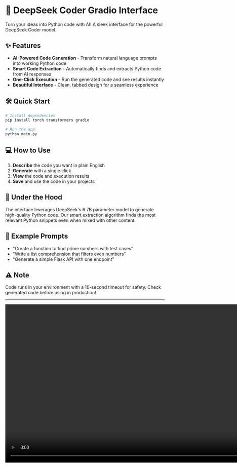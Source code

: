 # 🚀 DeepSeek Coder Gradio Interface

Turn your ideas into Python code with AI! A sleek interface for the powerful DeepSeek Coder model.

## ✨ Features

- **AI-Powered Code Generation** - Transform natural language prompts into working Python code
- **Smart Code Extraction** - Automatically finds and extracts Python code from AI responses
- **One-Click Execution** - Run the generated code and see results instantly
- **Beautiful Interface** - Clean, tabbed design for a seamless experience

## 🛠️ Quick Start

```bash
# Install dependencies
pip install torch transformers gradio

# Run the app
python main.py
```

## 💻 How to Use

1. **Describe** the code you want in plain English
2. **Generate** with a single click
3. **View** the code and execution results
4. **Save** and use the code in your projects

## 🧠 Under the Hood

The interface leverages DeepSeek's 6.7B parameter model to generate high-quality Python code. Our smart extraction algorithm finds the most relevant Python snippets even when mixed with other content.

## 📝 Example Prompts

- "Create a function to find prime numbers with test cases"
- "Write a list comprehension that filters even numbers"
- "Generate a simple Flask API with one endpoint"

## ⚠️ Note

Code runs in your environment with a 10-second timeout for safety. Check generated code before using in production!

---
<p align="center">
  <video width="1000" autoplay loop muted playsinline>
    <source src="./MultiLangAI1.mp4" type="video/mp4">
    Your browser does not support the video tag.
  </video>
</p>

